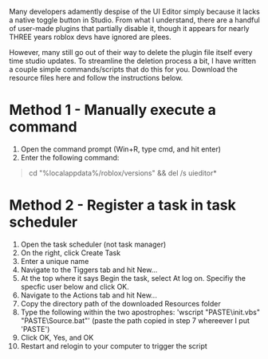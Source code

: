Many developers adamently despise of the UI Editor simply because it lacks a native toggle button in Studio. From what I understand, there are a handful of user-made plugins that partially disable it, though it appears for nearly THREE years roblox devs have ignored are plees.


However, many still go out of their way to delete the plugin file itself every time studio updates. To streamline the deletion process a bit, I have written a couple simple commands/scripts that do this for you. Download the resource files here and follow the instructions below.


# Method 1 - Manually execute a command

1. Open the command prompt (Win+R, type cmd, and hit enter)
2. Enter the following command: 
> cd "%localappdata%/roblox/versions" && del /s uieditor*


# Method 2 - Register a task in task scheduler

1. Open the task scheduler (not task manager)
2. On the right, click Create Task
3. Enter a unique name
4. Navigate to the Tiggers tab and hit New...
5. At the top where it says Begin the task, select At log on. Specifiy the specfic user below and click OK.
6. Navigate to the Actions tab and hit New...
7. Copy the directory path of the downloaded Resources folder
8. Type the following within the two apostrophes: 'wscript "PASTE\init.vbs" "PASTE\Source.bat"' (paste the path copied in step 7 whereever I put 'PASTE')
9. Click OK, Yes, and OK
10. Restart and relogin to your computer to trigger the script